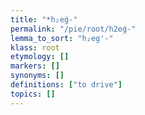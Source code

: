 ```yaml
---
title: "*h₂eǵ-"
permalink: "/pie/root/h2eǵ-"
lemma_to_sort: "h₂eg'-"
klass: root
etymology: []
markers: []
synonyms: []
definitions: ["to drive"]
topics: []
---
```

